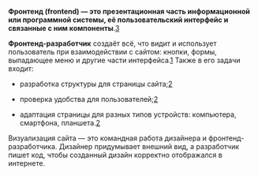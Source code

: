 **Фронтенд (frontend) — это презентационная часть информационной или программной системы, её пользовательский интерфейс и связанные с ним компоненты**.[3](https://ru.wikipedia.org/wiki/%D0%A4%D1%80%D0%BE%D0%BD%D1%82%D0%B5%D0%BD%D0%B4 "ru.wikipedia.org – Фронтенд — Википедия")

**Фронтенд-разработчик** создаёт всё, что видит и использует пользователь при взаимодействии с сайтом: кнопки, формы, выпадающее меню и другие части интерфейса.[1](https://hi-tech.mail.ru/review/114749-frontend-razrabotchik/ "hi-tech.mail.ru – Frontend-разработчик: кто такой, зарплата, что делает...") Также в его задачи входит:

- разработка структуры для страницы сайта;[2](https://rabota.sber.ru/media/kak-stat-frontend-razrabotchikom/ "rabota.sber.ru – Фронтенд-разработчик: кто это, что должен знать...")
    
- проверка удобства для пользователей;[2](https://rabota.sber.ru/media/kak-stat-frontend-razrabotchikom/ "rabota.sber.ru – Фронтенд-разработчик: кто это, что должен знать...")
    
- адаптация страницы для разных типов устройств: компьютера, смартфона, планшета.[2](https://rabota.sber.ru/media/kak-stat-frontend-razrabotchikom/ "rabota.sber.ru – Фронтенд-разработчик: кто это, что должен знать...")
    

Визуализация сайта — это командная работа дизайнера и фронтенд-разработчика. Дизайнер придумывает внешний вид, а разработчик пишет код, чтобы созданный дизайн корректно отображался в интернете.